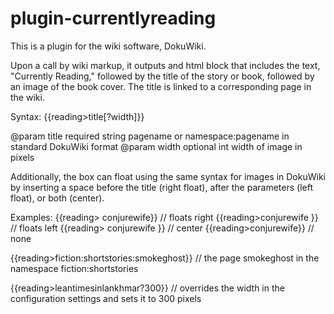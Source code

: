 # plugin-currentlyreading

This is a plugin for the wiki software, DokuWiki.

Upon a call by wiki markup, it outputs and html block that includes the text, "Currently Reading,"
followed by the title of the story or book, followed by an image of the book cover. The title is
linked to a corresponding page in the wiki.

Syntax: {{reading>title[?width]}}

@param  title   required  string  pagename or namespace:pagename in standard DokuWiki format
@param  width   optional  int   width of image in pixels
  
Additionally, the box can float using the same syntax for images in DokuWiki by inserting a space 
before the title (right float), after the parameters (left float), or both (center).

Examples:
  {{reading> conjurewife}}    // floats right
  {{reading>conjurewife }}    // floats left
  {{reading> conjurewife }}   // center
  {{reading>conjurewife}}     // none
  
  {{reading>fiction:shortstories:smokeghost}}   // the page smokeghost in the namespace fiction:shortstories
  
  {{reading>leantimesinlankhmar?300}}           // overrides the width in the configuration settings and sets it to 300 pixels
  
  
